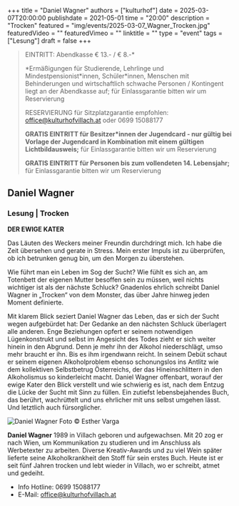 +++
title = "Daniel Wagner"
authors = ["kulturhof"]
date = 2025-03-07T20:00:00
publishdate = 2021-05-01
time = "20:00"
description = "Trocken"
featured = "img/events/2025-03-07_Wagner_Trocken.jpg"
featuredVideo = ""
featuredVimeo = ""
linktitle = ""
type = "event"
tags = ["Lesung"]
draft = false
+++

> EINTRITT: Abendkasse € 13.- / € 8.-\*
>
> \*Ermäßigungen für Studierende, Lehrlinge und Mindestpensionist\*innen, Schüler\*innen, Menschen mit Behinderungen und wirtschaftlich schwache Personen / Kontingent liegt an der Abendkasse auf; für Einlassgarantie bitten wir um Reservierung
>
> RESERVIERUNG für Sitzplatzgarantie empfohlen: office@kulturhofvillach.at oder 0699 15088177
>
> **GRATIS EINTRITT für Besitzer\*innen der Jugendcard - nur gültig bei Vorlage der Jugendcard in Kombination mit einem gültigen Lichtbildausweis;** für Einlassgarantie bitten wir um Reservierung
>
> **GRATIS EINTRITT für Personen bis zum vollendeten 14. Lebensjahr;** für Einlassgarantie bitten wir um Reservierung

## Daniel Wagner
### Lesung | Trocken

**DER EWIGE KATER**

Das Läuten des Weckers meiner Freundin durchdringt mich. Ich habe die Zeit übersehen und gerate in Stress. Mein erster Impuls ist zu überprüfen, ob ich betrunken genug bin, um den Morgen zu überstehen.

Wie führt man ein Leben im Sog der Sucht? Wie fühlt es sich an, am Totenbett der eigenen Mutter besoffen sein zu müssen, weil nichts wichtiger ist als der nächste Schluck? Gnadenlos ehrlich schreibt Daniel Wagner in „Trocken“ von dem Monster, das über Jahre hinweg jeden Moment definierte.

Mit klarem Blick seziert Daniel Wagner das Leben, das er sich der Sucht wegen aufgebürdet hat: Der Gedanke an den nächsten Schluck überlagert alle anderen. Enge Beziehungen opfert er seinem notwendigen Lügenkonstrukt und selbst im Angesicht des Todes zieht er sich weiter hinein in den Abgrund. Denn je mehr ihn der Alkohol niederschlägt, umso mehr braucht er ihn. 
Bis es ihm irgendwann reicht.
In seinem Debüt schaut er seinem eigenen Alkoholproblem ebenso schonungslos ins Antlitz wie dem kollektiven Selbstbetrug Österreichs, der das Hineinschlittern in den Alkoholismus so kinderleicht macht.
Daniel Wagner offenbart, worauf der ewige Kater den Blick verstellt und wie schwierig es ist, nach dem Entzug die Lücke der Sucht mit Sinn zu füllen.
Ein zutiefst lebensbejahendes Buch, das berührt, wachrüttelt und uns ehrlicher mit uns selbst umgehen lässt. Und letztlich auch fürsorglicher.

![Daniel Wagner](/img/events/2025-03-07_Wagner_Daniel_c_Esther_Varga.jpg)
Foto © Esther Varga

**Daniel Wagner**
1989 in Villach geboren und aufgewachsen. Mit 20 zog er nach Wien, um Kommunikation zu studieren und im Anschluss als Werbetexter zu arbeiten. Diverse Kreativ-Awards und zu viel Wein später lieferte seine Alkoholkrankheit den Stoff für sein erstes Buch. Heute ist er seit fünf Jahren trocken und lebt wieder in Villach, wo er schreibt, atmet und gedeiht.

- Info Hotline: 0699 15088177 
- E-Mail: office@kulturhofvillach.at
